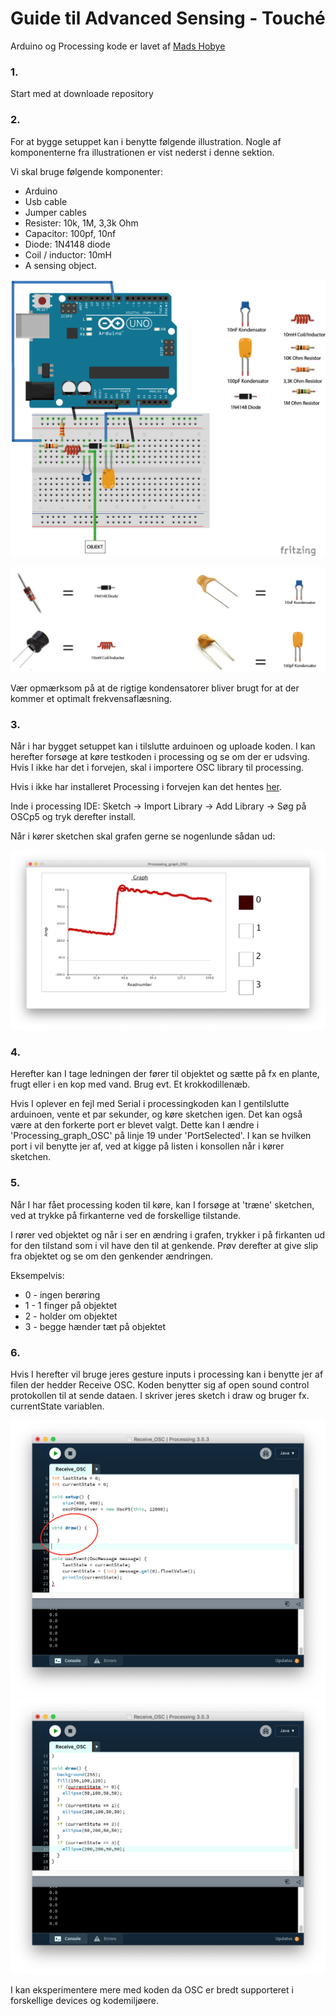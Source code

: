 # Guide til Advanced Sensing - Touché

Arduino og Processing kode er lavet af [Mads Hobye](https://www.instructables.com/id/Touche-for-Arduino-Advanced-touch-sensing/)

### 1.
 Start med at downloade repository


### 2.
For at bygge setuppet kan i benytte følgende illustration. Nogle af komponenterne fra illustrationen er vist nederst i denne sektion.

Vi skal bruge følgende komponenter:

- Arduino
- Usb cable
- Jumper cables
- Resister: 10k, 1M, 3,3k Ohm
- Capacitor: 100pf, 10nf
- Diode: 1N4148 diode
- Coil / inductor: 10mH
- A sensing object.

![](touchesetup_v2.png)

![](touchekomp.png)

Vær opmærksom på at de rigtige kondensatorer bliver brugt for at der kommer et optimalt frekvensaflæsning.

### 3.
Når i har bygget setuppet kan i tilslutte arduinoen og uploade koden. I kan herefter forsøge at køre testkoden i processing og se om der er udsving. Hvis I ikke har det i forvejen, skal i importere OSC library til processing.

Hvis i ikke har installeret Processing i forvejen kan det hentes [her](https://processing.org/download/).

Inde i processing IDE: Sketch -> Import Library -> Add Library -> Søg på OSCp5 og tryk derefter install.

Når i kører sketchen skal grafen gerne se nogenlunde sådan ud:

![](graf.png)

### 4.

Herefter kan I tage ledningen der fører til objektet og sætte på fx en plante, frugt eller i en kop med vand. Brug evt. Et krokkodillenæb.

Hvis I oplever en fejl med Serial i processingkoden kan I gentilslutte arduinoen, vente et par sekunder, og køre sketchen igen. Det kan også være at den forkerte port er blevet valgt. Dette kan I ændre i 'Processing_graph_OSC' på linje 19 under 'PortSelected'. I kan se hvilken port i vil benytte jer af, ved at kigge på listen i konsollen når i kører sketchen.

### 5.

Når I har fået processing koden til køre, kan I forsøge at 'træne' sketchen, ved at trykke på firkanterne ved de forskellige tilstande.

I rører ved objektet og når i ser en ændring i grafen, trykker i på firkanten ud for den tilstand som i vil have den til at genkende. Prøv derefter at give slip fra objektet og se om den genkender ændringen.

Eksempelvis:
* 0 - ingen berøring
* 1 - 1 finger på objektet
* 2 - holder om objektet
* 3 - begge hænder tæt på objektet

### 6.

Hvis I herefter vil bruge jeres gesture inputs i processing kan i benytte jer af filen der hedder Receive OSC. Koden benytter sig af open sound control protokollen til at sende dataen. I skriver jeres sketch i draw og bruger fx. currentState variablen.

![](tomsketch.png)
![](sketchvar.png)

I kan eksperimentere mere med koden da OSC er bredt supporteret i forskellige devices og kodemiljøere.
